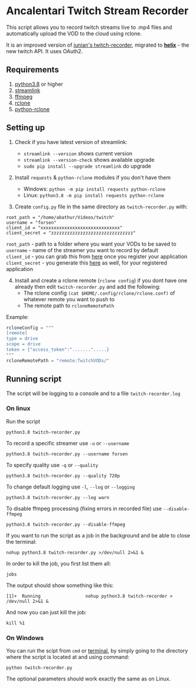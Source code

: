 # Ancalentari Twitch Stream Recorder
This script allows you to record twitch streams live to .mp4 files and automatically upload the VOD to the cloud using rclone.

It is an improved version of [junian's twitch-recorder](https://gist.github.com/junian/b41dd8e544bf0e3980c971b0d015f5f6), migrated to [**helix**](https://dev.twitch.tv/docs/api) - the new twitch API. It uses OAuth2.
## Requirements
1. [python3.8](https://www.python.org/downloads/release/python-380/) or higher  
2. [streamlink](https://streamlink.github.io/)  
3. [ffmpeg](https://ffmpeg.org/)
4. [rclone](https://rclone.org/downloads/)
5. [python-rclone](https://github.com/ddragosd/python-rclone)

## Setting up
1) Check if you have latest version of streamlink:
    * `streamlink --version` shows current version
    * `streamlink --version-check` shows available upgrade
    * `sudo pip install --upgrade streamlink` do upgrade

2) Install `requests` & `python-rclone` modules if you don't have them 
   * Windows:    ```python -m pip install requests python-rclone```  
   * Linux:      ```python3.8 -m pip install requests python-rclone```

3) Create `config.py` file in the same directory as `twitch-recorder.py` with:
```properties
root_path = "/home/abathur/Videos/twitch"
username = "forsen"
client_id = "xxxxxxxxxxxxxxxxxxxxxxxxxxxxxx"
client_secret = "zzzzzzzzzzzzzzzzzzzzzzzzzzzzzzz"
```
`root_path` - path to a folder where you want your VODs to be saved to  
`username` - name of the streamer you want to record by default  
`client_id` - you can grab this from [here](https://dev.twitch.tv/console/apps) once you register your application  
`client_secret` - you generate this [here](https://dev.twitch.tv/console/apps) as well, for your registered application

4) Install and create a rclone remote (`rclone config`) if you dont have one already then edit `twitch-recorder.py` and add the following:
    * The rclone config `(cat $HOME/.config/rclone/rclone.conf)` of whatever remote you want to push to
    * The remote path to `rcloneRemotePath`

Example:
```python
rcloneConfig = """
[remote]
type = drive
scope = drive
token = {"access_token":".......".....}
"""
rcloneRemotePath = "remote:TwitchVODs/"
```

## Running script
The script will be logging to a console and to a file `twitch-recorder.log`
### On linux
Run the script
```shell script
python3.8 twitch-recorder.py
```
To record a specific streamer use `-u` or `--username`
```shell script
python3.8 twitch-recorder.py --username forsen
```
To specify quality use `-q` or `--quality`
```shell script
python3.8 twitch-recorder.py --quality 720p
```
To change default logging use `-l`, `--log` or `--logging`
```shell script
python3.8 twitch-recorder.py --log warn
```
To disable ffmpeg processing (fixing errors in recorded file) use `--disable-ffmpeg`
```shell script
python3.8 twitch-recorder.py --disable-ffmpeg
```
If you want to run the script as a job in the background and be able to close the terminal:
```shell script
nohup python3.8 twitch-recorder.py >/dev/null 2>&1 &
```
In order to kill the job, you first list them all:
```shell script
jobs
```
The output should show something like this:
```shell script
[1]+  Running                 nohup python3.8 twitch-recorder > /dev/null 2>&1 &
```
And now you can just kill the job:
```shell script
kill %1
```
### On Windows
You can run the scipt from `cmd` or [terminal](https://www.microsoft.com/en-us/p/windows-terminal/9n0dx20hk701?activetab=pivot:overviewtab), by simply going to the directory where the script is located at and using command:
```shell script
python twitch-recorder.py
```
The optional parameters should work exactly the same as on Linux.
